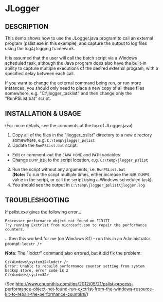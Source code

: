 # JLogger

## DESCRIPTION
This demo shows how to use the JLogger.java program to call
an external program (pslist.exe in this example), and capture
the output to log files using the log4j logging framework.

It is assumed that the user will call the batch script via a
Windows scheduled task, although the Java program does also have
the built-in ability to capture multiple executions of the desired
external program, with a specified delay between each call.

If you want to change the external command being run, or run more 
instances, you should only need to place a new copy of all these 
files somewhere, e.g. "C:\jlogger_tasklist" and then change only 
the "RunPSList.bat" script.

## INSTALLATION & USAGE
(For more details, see the comments at the top of JLogger.java)  
1. Copy all of the files in the "jlogger_pslist" directory to a new directory somewhere, e.g. `C:\temp\jlogger_pslist`
2. Update the `RunPSList.bat` script:
  * Edit or comment-out the `JAVA_HOME` and `PATH` variables.
  * Change `DUMP_DIR` to the script location, e.g. `C:\temp\jlogger_pslist`
3. Run the script without any arguments, i.e. `RunPSList.bat`  
(**Note:** To run the script multiple times, either increase the `NUM_DUMPS` value in the script, or call the script using a Windows scheduled task).
4. You should see the output in `C:\temp\jlogger_pslist\jlogger.log` 

## TROUBLESHOOTING
If pslist.exe gives the following error...

```
Processor performance object not found on E1317T
Try running Exctrlst from microsoft.com to repair the performance counters.
```

...then this worked for me (on Windows 8.1) - run this in an Administrator prompt:
`lodctr /r`

**Note:** The "lodctr" command also errored, but it did fix the problem:

```
C:\Windows\system32>lodctr /r
Error: Unable to rebuild performance counter setting from system backup store, error code is 2
C:\Windows\system32>
```

(See http://www.chuonthis.com/tips/2012/05/21/pslist-process-performance-object-not-found-run-exctrlst-from-the-windows-resource-kit-to-repair-the-performance-counters/)


